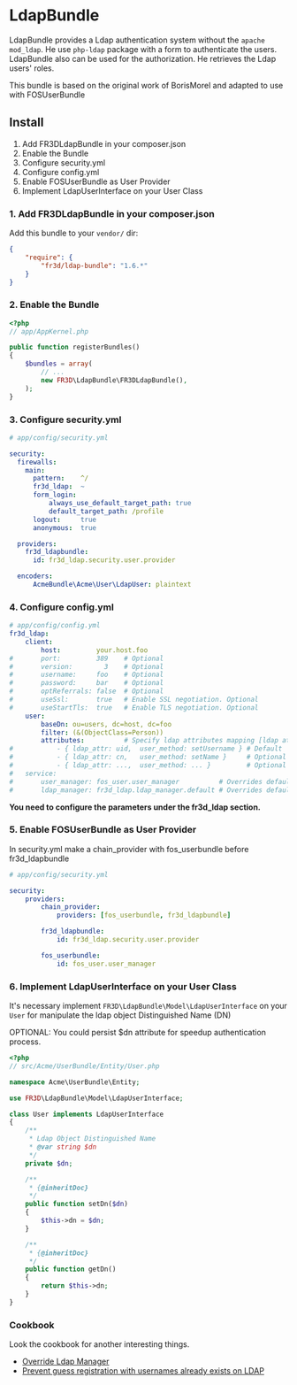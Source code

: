 LdapBundle
==========

LdapBundle provides a Ldap authentication system without the `apache mod_ldap`. He use `php-ldap` package with a form to authenticate the users. LdapBundle also can be used for the authorization. He retrieves the  Ldap users' roles.

This bundle is based on the original work of BorisMorel and adapted to use with FOSUserBundle

Install
-------
1. Add FR3DLdapBundle in your composer.json
2. Enable the Bundle
3. Configure security.yml
4. Configure config.yml
5. Enable FOSUserBundle as User Provider
6. Implement LdapUserInterface on your User Class

### 1. Add FR3DLdapBundle in your composer.json

Add this bundle to your `vendor/` dir:

```json
{
    "require": {
        "fr3d/ldap-bundle": "1.6.*"
    }
}
```

### 2. Enable the Bundle

``` php
<?php
// app/AppKernel.php

public function registerBundles()
{
    $bundles = array(
        // ...
        new FR3D\LdapBundle\FR3DLdapBundle(),
    );
}
```

### 3. Configure security.yml
``` yaml
# app/config/security.yml

security:
  firewalls:
    main:
      pattern:    ^/
      fr3d_ldap:  ~
      form_login:
          always_use_default_target_path: true
          default_target_path: /profile
      logout:     true
      anonymous:  true

  providers:
    fr3d_ldapbundle:
      id: fr3d_ldap.security.user.provider

  encoders:
      AcmeBundle\Acme\User\LdapUser: plaintext
```

### 4. Configure config.yml
``` yaml
# app/config/config.yml
fr3d_ldap:
    client:
        host:         your.host.foo
#       port:         389    # Optional
#       version:        3    # Optional
#       username:     foo    # Optional
#       password:     bar    # Optional
#       optReferrals: false  # Optional
#       useSsl:       true   # Enable SSL negotiation. Optional
#       useStartTls:  true   # Enable TLS negotiation. Optional
    user:
        baseDn: ou=users, dc=host, dc=foo
        filter: (&(ObjectClass=Person))
        attributes:          # Specify ldap attributes mapping [ldap attribute, user object method]
#           - { ldap_attr: uid,  user_method: setUsername } # Default
#           - { ldap_attr: cn,   user_method: setName }     # Optional
#           - { ldap_attr: ...,  user_method: ... }         # Optional
#   service:
#       user_manager: fos_user.user_manager          # Overrides default user manager
#       ldap_manager: fr3d_ldap.ldap_manager.default # Overrides default ldap manager
```

**You need to configure the parameters under the fr3d_ldap section.**

### 5. Enable FOSUserBundle as User Provider

In security.yml make a chain_provider with fos_userbundle before fr3d_ldapbundle

``` yaml
# app/config/security.yml

security:
    providers:
        chain_provider:
            providers: [fos_userbundle, fr3d_ldapbundle]

        fr3d_ldapbundle:
            id: fr3d_ldap.security.user.provider

        fos_userbundle:
            id: fos_user.user_manager

```

### 6. Implement LdapUserInterface on your User Class

It's necessary implement `FR3D\LdapBundle\Model\LdapUserInterface` on your `User` for manipulate the ldap object Distinguished Name (DN)

OPTIONAL: You could persist $dn attribute for speedup authentication process.

````php
<?php
// src/Acme/UserBundle/Entity/User.php

namespace Acme\UserBundle\Entity;

use FR3D\LdapBundle\Model\LdapUserInterface;

class User implements LdapUserInterface
{
    /**
     * Ldap Object Distinguished Name
     * @var string $dn
     */
    private $dn;

    /**
     * {@inheritDoc}
     */
    public function setDn($dn)
    {
        $this->dn = $dn;
    }

    /**
     * {@inheritDoc}
     */
    public function getDn()
    {
        return $this->dn;
    }
}
````

### Cookbook

Look the cookbook for another interesting things.

- [Override Ldap Manager](cookbook/override_ldap-manager.md)
- [Prevent guess registration with usernames already exists on LDAP](cookbook/validator.md)
